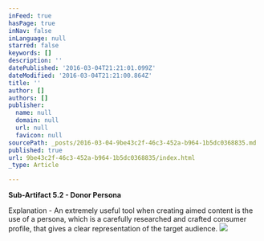 ```yaml
---
inFeed: true
hasPage: true
inNav: false
inLanguage: null
starred: false
keywords: []
description: ''
datePublished: '2016-03-04T21:21:01.099Z'
dateModified: '2016-03-04T21:21:00.864Z'
title: ''
author: []
authors: []
publisher:
  name: null
  domain: null
  url: null
  favicon: null
sourcePath: _posts/2016-03-04-9be43c2f-46c3-452a-b964-1b5dc0368835.md
published: true
url: 9be43c2f-46c3-452a-b964-1b5dc0368835/index.html
_type: Article

---
```

**Sub-Artifact 5.2 - Donor Persona**

Explanation - An extremely useful tool when creating aimed content is the use of a persona, which is a carefully researched and crafted consumer profile, that gives a clear representation of the target audience.
![](https://the-grid-user-content.s3-us-west-2.amazonaws.com/845076b7-f259-4cad-b827-e64815849e1f.jpg)